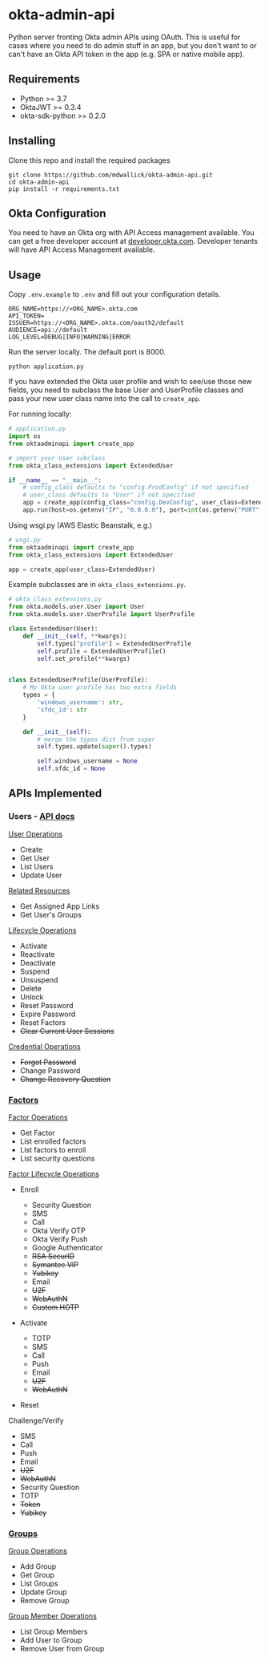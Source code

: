 # okta-admin-api

Python server fronting Okta admin APIs using OAuth. This is useful for
cases where you need to do admin stuff in an app, but you don't want to
or can't have an Okta API token in the app (e.g. SPA or native mobile app).

## Requirements

* Python >= 3.7
* OktaJWT >= 0.3.4
* okta-sdk-python >= 0.2.0

## Installing

Clone this repo and install the required packages

```shell
git clone https://github.com/mdwallick/okta-admin-api.git
cd okta-admin-api
pip install -r requirements.txt
```

## Okta Configuration

You need to have an Okta org with API Access management available. You can
get a free developer account at [developer.okta.com](https://developer.okta.com).
Developer tenants will have API Access Management available.

## Usage

Copy `.env.example` to `.env` and fill out your configuration details.

```shell
ORG_NAME=https://<ORG_NAME>.okta.com
API_TOKEN=
ISSUER=https://<ORG_NAME>.okta.com/oauth2/default
AUDIENCE=api://default
LOG_LEVEL=DEBUG|INFO|WARNING|ERROR
```

Run the server locally. The default port is 8000.

```shell
python application.py
```

If you have extended the Okta user profile and wish to see/use those new fields,
you need to subclass the base User and UserProfile classes and pass your new
user class name into the call to `create_app`.

For running locally:

```python
# application.py
import os
from oktaadminapi import create_app

# import your User subclass
from okta_class_extensions import ExtendedUser

if __name__ == "__main__":
    # config_class defaults to "config.ProdConfig" if not specified
    # user_class defaults to "User" if not specified
    app = create_app(config_class="config.DevConfig", user_class=ExtendedUser)
    app.run(host=os.getenv("IP", "0.0.0.0"), port=int(os.getenv("PORT", 8000)), debug=True)
```

Using wsgi.py (AWS Elastic Beanstalk, e.g.)

```python
# wsgi.py
from oktaadminapi import create_app
from okta_class_extensions import ExtendedUser

app = create_app(user_class=ExtendedUser)
```

Example subclasses are in `okta_class_extensions.py`.

```python
# okta_class_extensions.py
from okta.models.user.User import User
from okta.models.user.UserProfile import UserProfile

class ExtendedUser(User):
    def __init__(self, **kwargs):
        self.types["profile"] = ExtendedUserProfile
        self.profile = ExtendedUserProfile()
        self.set_profile(**kwargs)


class ExtendedUserProfile(UserProfile):
    # My Okta user profile has two extra fields
    types = {
        'windows_username': str,
        'sfdc_id': str
    }

    def __init__(self):
        # merge the types dict from super
        self.types.update(super().types)

        self.windows_username = None
        self.sfdc_id = None
```

## APIs Implemented

### Users - [API docs](https://developer.okta.com/docs/reference/api/users/)

[User Operations](https://developer.okta.com/docs/reference/api/users/#user-operations)

* Create
* Get User
* List Users
* Update User

[Related Resources](https://developer.okta.com/docs/reference/api/users/#related-resources)

* Get Assigned App Links
* Get User's Groups

[Lifecycle Operations](https://developer.okta.com/docs/reference/api/users/#lifecycle-operations)

* Activate
* Reactivate
* Deactivate
* Suspend
* Unsuspend
* Delete
* Unlock
* Reset Password
* Expire Password
* Reset Factors
* ~~Clear Current User Sessions~~

[Credential Operations](https://developer.okta.com/docs/reference/api/users/#credential-operations)

* ~~Forgot Password~~
* Change Password
* ~~Change Recovery Question~~

### [Factors](https://developer.okta.com/docs/reference/api/factors/)

[Factor Operations](https://developer.okta.com/docs/reference/api/factors/#factor-operations)

* Get Factor
* List enrolled factors
* List factors to enroll
* List security questions

[Factor Lifecycle Operations](https://developer.okta.com/docs/reference/api/factors/#factor-lifecycle-operations)

* Enroll

  * Security Question
  * SMS
  * Call
  * Okta Verify OTP
  * Okta Verify Push
  * Google Authenticator
  * ~~RSA SecurID~~
  * ~~Symantec VIP~~
  * ~~Yubikey~~
  * Email
  * ~~U2F~~
  * ~~WebAuthN~~
  * ~~Custom HOTP~~

* Activate

  * TOTP
  * SMS
  * Call
  * Push
  * Email
  * ~~U2F~~
  * ~~WebAuthN~~

* Reset

Challenge/Verify

* SMS
* Call
* Push
* Email
* ~~U2F~~
* ~~WebAuthN~~
* Security Question
* TOTP
* ~~Token~~
* ~~Yubikey~~

### [Groups](https://developer.okta.com/docs/reference/api/groups/)

[Group Operations](https://developer.okta.com/docs/reference/api/groups/#group-operations)

* Add Group
* Get Group
* List Groups
* Update Group
* Remove Group

[Group Member Operations](https://developer.okta.com/docs/reference/api/groups/#group-member-operations)

* List Group Members
* Add User to Group
* Remove User from Group
